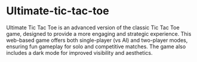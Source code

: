 # Ultimate-tic-tac-toe
Ultimate Tic Tac Toe is an advanced version of the classic Tic Tac Toe game, designed to provide a more engaging and strategic experience. This web-based game offers both single-player (vs AI) and two-player modes, ensuring fun gameplay for solo and competitive matches. The game also includes a dark mode for improved visibility and aesthetics.
